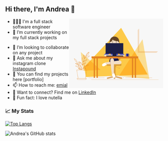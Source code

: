 ## Hi there, I'm Andrea 👋

<img align="right" alt="GIF" src="https://github.com/andreacanog/andreacanog/blob/main/code.gif?raw=true" width="300" height="220"/>


- 👩🏻‍💻 I'm a full stack software engineer
- 🔭 I’m currently working on my full stack projects 
<!-- - 🌱 I’m currently learning Python -->
- 👯 I’m looking to collaborate on any project
- 💬 Ask me about my instagram clone [Instapound](https://github.com/andreacanog/Instapound)
- 📁 You can find my projects here [portfolio] 
- 📫 How to reach me: [emial](mailto:andreacanogisbert@gmail.com?subject=[GitHub]%20Source%20Han%20San)
- 🔗 Want to connect? Find me on [LinkedIn](https://www.linkedin.com/in/andrea-cano-gisbert-4402151b8/)
- 🍫 Fun fact: I love nutella




### 📈 My Stats 
[![Top Langs](https://github-readme-stats.vercel.app/api/top-langs/?username=andreacanog&layout=compact)](https://github.com/andreacanog/github-readme-stats)

![Andrea's GitHub stats](https://github-readme-stats.vercel.app/api?username=andreacanog&show_icons=true&theme=radical)



